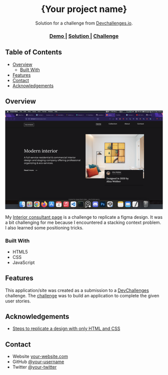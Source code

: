 <!-- Please update value in the {}  -->

<h1 align="center">{Your project name}</h1>

<div align="center">
   Solution for a challenge from  <a href="http://devchallenges.io" target="_blank">Devchallenges.io</a>.
</div>

<div align="center">
  <h3>
    <a href="https://jesseekoh-interior-consultant.netlify.app">
      Demo
    </a>
    <span> | </span>
    <a href="https://github.com/Jesseekoh/interior-consultant">
      Solution
    </a>
    <span> | </span>
    <a href="https://devchallenges.io/challenges/Jymh2b2FyebRTUljkNcb">
      Challenge
    </a>
  </h3>
</div>

<!-- TABLE OF CONTENTS -->

## Table of Contents

- [Overview](#overview)
  - [Built With](#built-with)
- [Features](#features)
- [Contact](#contact)
- [Acknowledgements](#acknowledgements)

<!-- OVERVIEW -->

## Overview

![screenshot](https://github.com/Jesseekoh/interior-consultant/blob/main/Screenshot%202022-09-04%20at%2004.20.02.png)

My [Interior consultant page](https://jesseekoh-interior-consultant.netlify.app) is a challenge to replicate a figma design. It was a bit challenging for me because I encountered a stacking context problem. I also learned some positioning tricks.


### Built With

<!-- This section should list any major frameworks that you built your project using. Here are a few examples.-->

- HTML5
- CSS
- JavaScript

## Features

<!-- List the features of your application or follow the template. Don't share the figma file here :) -->

This application/site was created as a submission to a [DevChallenges](https://devchallenges.io/challenges) challenge. The [challenge](https://devchallenges.io/challenges/Jymh2b2FyebRTUljkNcb) was to build an application to complete the given user stories.

## Acknowledgements

<!-- This section should list any articles or add-ons/plugins that helps you to complete the project. This is optional but it will help you in the future. For exmpale -->

- [Steps to replicate a design with only HTML and CSS](https://devchallenges-blogs.web.app/how-to-replicate-design/)


## Contact

- Website [your-website.com](https://{your-web-site-link})
- GitHub [@your-username](https://github.com/Jesseekoh)
- Twitter [@your-twitter](https://twitter.com/jesseekoh)

